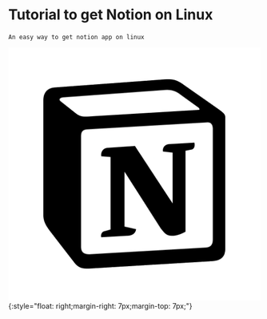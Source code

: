 # Tutorial to get Notion on Linux
    An easy way to get notion app on linux
![](notion/notion.png){:style="float: right;margin-right: 7px;margin-top: 7px;"}
